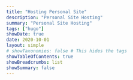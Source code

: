 ```yaml
---
title: "Hosting Personal Site"
description: "Personal Site Hosting"
summary: "Personal Site Hosting"
tags: ["hugo"]
showDate: true
date: 2020-10-01
layout: simple
# showTaxonomies: false # This hides the tags
showTableOfContents: true
showBreadcrumbs: list
showSummary: false
---
```

